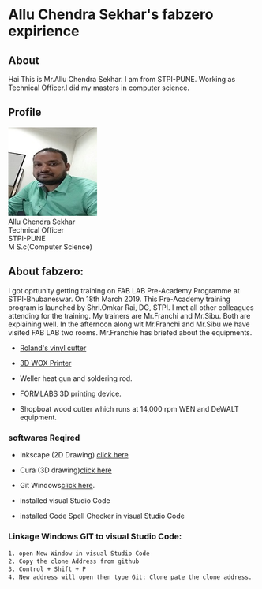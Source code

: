 # Allu Chendra Sekhar's fabzero expirience 

## About
Hai This is Mr.Allu Chendra Sekhar. I am from STPI-PUNE. Working as Technical Officer.I did my masters in computer science.

## Profile
![](image/chandu_prof.jpg)  
Allu Chendra Sekhar  
Technical Officer  
STPI-PUNE  
M S.c(Computer Science)

## About fabzero:

I got oprtunity getting training on FAB LAB Pre-Academy Programme at STPI-Bhubaneswar. On 18th March 2019.
This Pre-Academy training program is launched by Shri.Omkar Rai, DG, STPI.
I met all other colleagues attending for the training. 
My trainers are Mr.Franchi and Mr.Sibu.
Both are explaining well. 
In the afternoon along wit Mr.Franchi and Mr.Sibu we have visited FAB LAB two rooms. 
Mr.Franchie has briefed about the equipments. 

- [Roland's vinyl cutter](vinylcutter.md)
- [3D WOX Printer](3dwox.md)

- Weller heat gun and soldering rod.
- FORMLABS 3D printing device.
- Shopboat wood cutter which runs at 14,000 rpm WEN and DeWALT equipment.


### softwares Reqired
- Inkscape (2D Drawing)
[click here](https://inkscape.org/release/inkscape-0.92.4/windows/64-bit/exe/dl/)
- Cura (3D drawing)[click here](https://ultimaker.com/en/products/ultimaker-cura-software)
- Git Windows[click here](https://git-scm.com/download/win).

- installed visual Studio Code
- installed Code Spell Checker in visual Studio Code
### Linkage Windows GIT to visual Studio Code:
    1. open New Window in visual Studio Code
    2. Copy the clone Address from github
    3. Control + Shift + P
    4. New address will open then type Git: Clone pate the clone address. 


